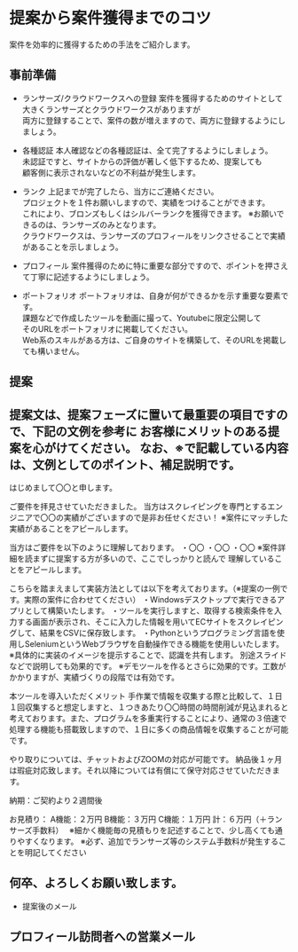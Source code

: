 # 提案から案件獲得までのコツ
案件を効率的に獲得するための手法をご紹介します。

## 事前準備
- ランサーズ/クラウドワークスへの登録
案件を獲得するためのサイトとして大きくランサーズとクラウドワークスがありますが  
両方に登録することで、案件の数が増えますので、両方に登録するようにしましょう。

- 各種認証
本人確認などの各種認証は、全て完了するようにしましょう。  
未認証ですと、サイトからの評価が著しく低下するため、提案しても  
顧客側に表示されないなどの不利益が発生します。

- ランク
上記までが完了したら、当方にご連絡ください。  
プロジェクトを１件お願いしますので、実績をつけることができます。  
これにより、ブロンズもしくはシルバーランクを獲得できます。
※お願いできるのは、ランサーズのみとなります。  
クラウドワークスは、ランサーズのプロフィールをリンクさせることで実績があることを示しましょう。  

- プロフィール
案件獲得のために特に重要な部分ですので、ポイントを押さえて丁寧に記述するようにしましょう。  

- ポートフォリオ
ポートフォリオは、自身が何ができるかを示す重要な要素です。  
課題などで作成したツールを動画に撮って、Youtubeに限定公開して  
そのURLをポートフォリオに掲載してください。  
Web系のスキルがある方は、ご自身のサイトを構築して、そのURLを掲載しても構いません。  

## 提案
提案文は、提案フェーズに置いて最重要の項目ですので、下記の文例を参考に
お客様にメリットのある提案を心がけてください。
なお、※で記載している内容は、文例としてのポイント、補足説明です。
---------------------------------------------
はじめまして〇〇と申します。

ご要件を拝見させていただきました。
当方はスクレイピングを専門とするエンジニアで〇〇の実績がございますので是非お任せください！
※案件にマッチした実績があることをアピールします。

当方はご要件を以下のように理解しております。
・〇〇
・〇〇
・〇〇
※案件詳細を読まずに提案する方が多いので、ここでしっかりと読んで
理解していることをアピールします。

こちらを踏まえまして実装方法としては以下を考えております。（※提案の一例です。実際の案件に合わせてください）
・Windowsデスクトップで実行できるアプリとして構築いたします。
・ツールを実行しますと、取得する検索条件を入力する画面が表示され、そこに入力した情報を用いてECサイトをスクレイピングして、結果をCSVに保存致します。
・Pythonというプログラミング言語を使用しSeleniumというWebブラウザを自動操作できる機能を使用しいたします。
※具体的に実装のイメージを提示することで、認識を共有します。
別途スライドなどで説明しても効果的です。
※デモツールを作るとさらに効果的です。工数がかかりますが、実績づくりの段階では有効です。

本ツールを導入いただくメリット
手作業で情報を収集する際と比較して、１日１回収集すると想定しますと、１つきあたり〇〇時間の時間削減が見込まれると考えております。また、プログラムを多重実行することにより、通常の３倍速で処理する機能も搭載致しますので、１日に多くの商品情報を収集することが可能です。

やり取りについては、チャットおよびZOOMの対応が可能です。
納品後１ヶ月は瑕疵対応致します。それ以降については有償にて保守対応させていただきます。

納期：ご契約より２週間後

お見積り：
A機能：２万円
B機能：３万円
C機能：１万円
計：６万円（＋ランサーズ手数料）　
※細かく機能毎の見積もりを記述することで、少し高くても通りやすくなります。
※必ず、追加でランサーズ等のシステム手数料が発生することを明記してください

何卒、よろしくお願い致します。
---------------------------------------
- 提案後のメール

## プロフィール訪問者への営業メール
